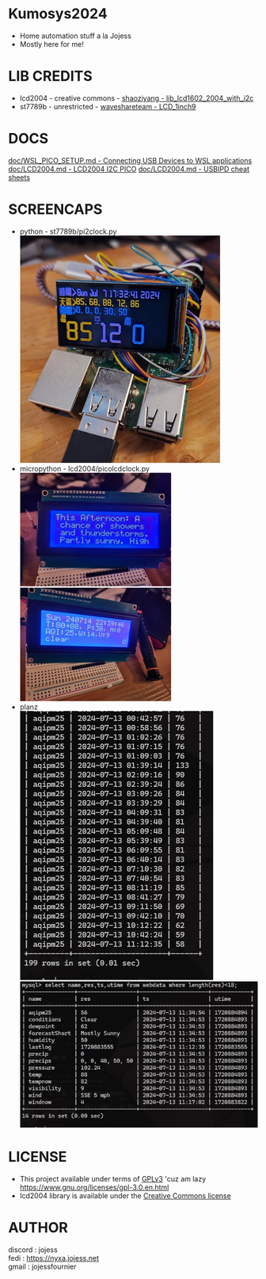 # Kumosys2024
* Home automation stuff a la Jojess
* Mostly here for me!

# LIB CREDITS
* lcd2004 - creative commons - [shaoziyang - lib_lcd1602_2004_with_i2c](https://github.com/liyuanhe211/Micropython_LCD1602_LCD2004_I2C_Lib)
* st7789b - unrestricted - [waveshareteam - LCD_1inch9](https://github.com/waveshareteam)

# DOCS
[doc/WSL_PICO_SETUP.md - Connecting USB Devices to WSL applications](doc/WSL_PICO_SETUP.md) \
[doc/LCD2004.md - LCD2004 I2C PICO](doc/LCD2004.md)
[doc/LCD2004.md - USBIPD cheat sheets](doc/USBIPD.md)

# SCREENCAPS
* python - st7789b/pi2clock.py \
![rpi weather monitor](doc/img/README__rpiWeatherMon.jpg)
* micropython - lcd2004/picolcdclock.py \
![rpi weather monitor](doc/img/lcd2004_picoWeatherMonForecast.jpg) \
![pico weather monitor](doc/img/lcd2004_picoWeatherMon.jpg)
* planz \
![aqi tracking](doc/img/README__aqipm25_tracking.jpg) \
![current weather](doc/img/README__current_weather_fields.jpg)

# LICENSE
* This project available under terms of [GPLv3](LICENSE) 'cuz am lazy https://www.gnu.org/licenses/gpl-3.0.en.html
* lcd2004 library is available under the [Creative Commons license](LICENSECC)

# AUTHOR
discord : jojess \
fedi : https://nyxa.jojess.net \
gmail : jojessfournier
